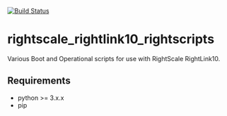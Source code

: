 [![Build Status](https://travis-ci.org/Nextdoor/rightscale_rightlink10_rightscripts.svg?branch=master)](https://travis-ci.org/Nextdoor/rightscale_rightlink10_rightscripts)

# rightscale_rightlink10_rightscripts

Various Boot and Operational scripts for use with RightScale RightLink10.

## Requirements

* python >= 3.x.x
* pip
